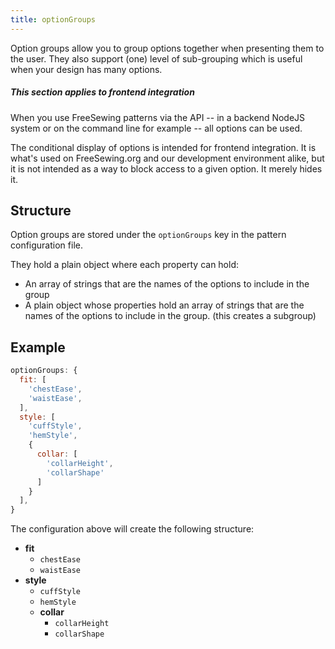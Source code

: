 ```yaml
---
title: optionGroups
---
```


Option groups allow you to group options together when presenting them
to the user. They also support (one) level of sub-grouping which is
useful when your design has many options.

<Note>

##### This section applies to frontend integration

When you use FreeSewing patterns via the API -- in a backend NodeJS system
or on the command line for example -- all options can be used.

The conditional display of options is intended for frontend integration.
It is what's used on FreeSewing.org and our development environment alike, but
it is not intended as a way to block access to a given option. It merely hides it.

</Note>

## Structure

Option groups are stored under the `optionGroups` key in the pattern
configuration file.

They hold a plain object where each property can hold:

- An array of strings that are the names of the options to include in the group
- A plain object whose properties hold an array of strings that are the names
  of the options to include in the group. (this creates a subgroup)

## Example

```js
optionGroups: {
  fit: [
    'chestEase',
    'waistEase',
  ],
  style: [
    'cuffStyle',
    'hemStyle',
    {
      collar: [
        'collarHeight',
        'collarShape'
      ]
    }
  ],
}
```

The configuration above will create the following structure:

- **fit**
  - `chestEase`
  - `waistEase`
- **style**
  - `cuffStyle`
  - `hemStyle`
  - **collar**
    - `collarHeight`
    - `collarShape`
